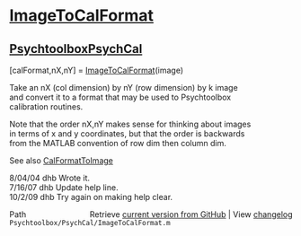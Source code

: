 # [ImageToCalFormat](ImageToCalFormat)
## [Psychtoolbox](Psychtoolbox)[PsychCal](PsychCal)

[calFormat,nX,nY] = [ImageToCalFormat](ImageToCalFormat)(image)  
  
Take an nX (col dimension) by nY (row dimension) by k image  
and convert it to a format that may be used to Psychtoolbox  
calibration routines.  
  
Note that the order nX,nY makes sense for thinking about images  
in terms of x and y coordinates, but that the order is backwards  
from the MATLAB convention of row dim then column dim.  
  
See also [CalFormatToImage](CalFormatToImage)  
  
8/04/04  dhb  Wrote it.  
7/16/07  dhb  Update help line.  
10/2/09  dhb  Try again on making help clear.  




<div class="code_header" style="text-align:right;">
  <span style="float:left;">Path&nbsp;&nbsp;</span> <span class="counter">Retrieve <a href=
  "https://raw.github.com/Psychtoolbox-3/Psychtoolbox-3/beta/Psychtoolbox/PsychCal/ImageToCalFormat.m">current version from GitHub</a> | View <a href=
  "https://github.com/Psychtoolbox-3/Psychtoolbox-3/commits/beta/Psychtoolbox/PsychCal/ImageToCalFormat.m">changelog</a></span>
</div>
<div class="code">
  <code>Psychtoolbox/PsychCal/ImageToCalFormat.m</code>
</div>

